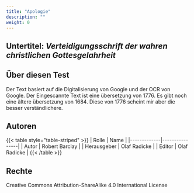 ```yaml
---
title: "Apologie"
description: ""
weight: 0
---
```


Untertitel: *Verteidigungsschrift der wahren christlichen Gottesgelahrheit*
---------------------------------------------------------------------------

Über diesen Test
----------------

Der Text basiert auf die Digitalisierung von Google und der OCR von Google.
Der Eingescannte Text ist eine übersetzung von 1776. Es gibt noch eine ältere
übersetzung von 1684. Diese von 1776 scheint mir aber die besser
verständlichere.

Autoren
-------

{{< table style="table-striped" >}}
| Rolle       | Name           |
|-------------|----------------|
| Autor       | Robert Barclay |
| Herausgeber | Olaf Radicke   |
| Editor      | Olaf Radicke   |
  {{< /table >}}

Rechte
------

Creative Commons Attribution-ShareAlike 4.0 International License